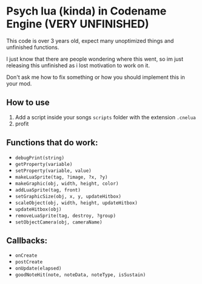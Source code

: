 # Psych lua (kinda) in Codename Engine (VERY UNFINISHED)

This code is over 3 years old, expect many unoptimized things and unfinished functions.

I just know that there are people wondering where this went, so im just releasing this unfinished as i lost motivation to work on it.

Don't ask me how to fix something or how you should implement this in your mod.

## How to use
1. Add a script inside your songs `scripts` folder with the extension `.cnelua`
2. profit

## Functions that do work:

- `debugPrint(string)`
- `getProperty(variable)`
- `setProperty(variable, value)`
- `makeLuaSprite(tag, ?image, ?x, ?y)`
- `makeGraphic(obj, width, height, color)`
- `addLuaSprite(tag, front)`
- `setGraphicSize(obj, x, y, updateHitbox)`
- `scaleObject(obj, width, height, updateHitbox)`
- `updateHitbox(obj)`
- `removeLuaSprite(tag, destroy, ?group)`
- `setObjectCamera(obj, cameraName)`


## Callbacks:
- `onCreate`
- `postCreate`
- `onUpdate(elapsed)`
- `goodNoteHit(note, noteData, noteType, isSustain)`